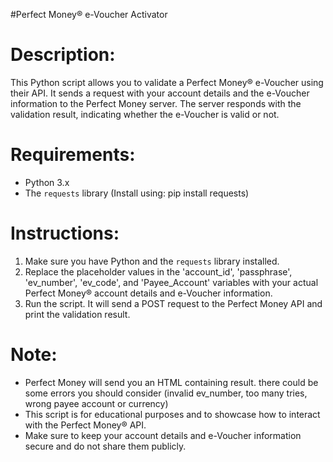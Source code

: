 #Perfect Money® e-Voucher Activator

# Description:
 This Python script allows you to validate a Perfect Money® e-Voucher using their API. It sends a request
 with your account details and the e-Voucher information to the Perfect Money server. The server responds
 with the validation result, indicating whether the e-Voucher is valid or not.
 
# Requirements:
 - Python 3.x
 - The `requests` library (Install using: pip install requests)

# Instructions:
 1. Make sure you have Python and the `requests` library installed.
 2. Replace the placeholder values in the 'account_id', 'passphrase', 'ev_number', 'ev_code', and 'Payee_Account'
    variables with your actual Perfect Money® account details and e-Voucher information.
 3. Run the script. It will send a POST request to the Perfect Money API and print the validation result.

# Note:
- Perfect Money will send you an HTML containing result. there could be some errors you should consider (invalid ev_number, too many tries, wrong payee account or currency)
 - This script is for educational purposes and to showcase how to interact with the Perfect Money® API.
 - Make sure to keep your account details and e-Voucher information secure and do not share them publicly.
